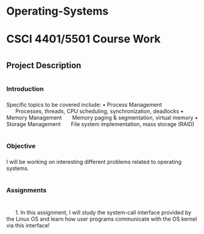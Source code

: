 # Operating-Systems
# CSCI 4401/5501 Course Work
# <h2>Project Description<h2/>
# <h3>Introduction<h3/> 
Specific topics to be covered include:
	• Process Management
		&nbsp;&nbsp;&nbsp;&nbsp;&nbsp;&nbsp;Processes, threads, CPU scheduling, synchronization, deadlocks
	• Memory Management
		&nbsp;&nbsp;&nbsp;&nbsp;&nbsp;&nbsp;Memory paging & segmentation, virtual memory
	• Storage Management
    &nbsp;&nbsp;&nbsp;&nbsp;&nbsp;&nbsp;File system implementation, mass storage (RAID)

# <h3>Objective<h3/> 
I will be working on interesting different problems related to operating systems. 
<br>
# <h3>Assignments<h3/>  
<br>
&nbsp;&nbsp;&nbsp;&nbsp;&nbsp;&nbsp;1. In this assignment, I will study the system-call interface provided by the Linux OS and learn how user programs communicate with the OS kernel via this interface!
<br>
